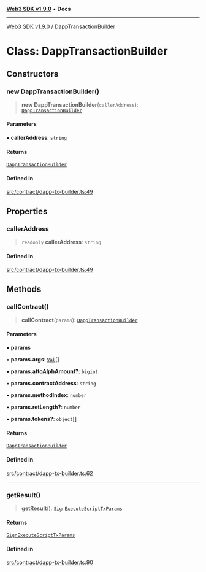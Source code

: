 [**Web3 SDK v1.9.0**](../README.md) • **Docs**

***

[Web3 SDK v1.9.0](../globals.md) / DappTransactionBuilder

# Class: DappTransactionBuilder

## Constructors

### new DappTransactionBuilder()

> **new DappTransactionBuilder**(`callerAddress`): [`DappTransactionBuilder`](DappTransactionBuilder.md)

#### Parameters

• **callerAddress**: `string`

#### Returns

[`DappTransactionBuilder`](DappTransactionBuilder.md)

#### Defined in

[src/contract/dapp-tx-builder.ts:49](https://github.com/Mystic-Nayy/alephium-web3/blob/c1afd789a197ce5fe21f08c2965942090157c33d/packages/web3/src/contract/dapp-tx-builder.ts#L49)

## Properties

### callerAddress

> `readonly` **callerAddress**: `string`

#### Defined in

[src/contract/dapp-tx-builder.ts:49](https://github.com/Mystic-Nayy/alephium-web3/blob/c1afd789a197ce5fe21f08c2965942090157c33d/packages/web3/src/contract/dapp-tx-builder.ts#L49)

## Methods

### callContract()

> **callContract**(`params`): [`DappTransactionBuilder`](DappTransactionBuilder.md)

#### Parameters

• **params**

• **params.args**: [`Val`](../type-aliases/Val.md)[]

• **params.attoAlphAmount?**: `bigint`

• **params.contractAddress**: `string`

• **params.methodIndex**: `number`

• **params.retLength?**: `number`

• **params.tokens?**: `object`[]

#### Returns

[`DappTransactionBuilder`](DappTransactionBuilder.md)

#### Defined in

[src/contract/dapp-tx-builder.ts:62](https://github.com/Mystic-Nayy/alephium-web3/blob/c1afd789a197ce5fe21f08c2965942090157c33d/packages/web3/src/contract/dapp-tx-builder.ts#L62)

***

### getResult()

> **getResult**(): [`SignExecuteScriptTxParams`](../interfaces/SignExecuteScriptTxParams.md)

#### Returns

[`SignExecuteScriptTxParams`](../interfaces/SignExecuteScriptTxParams.md)

#### Defined in

[src/contract/dapp-tx-builder.ts:90](https://github.com/Mystic-Nayy/alephium-web3/blob/c1afd789a197ce5fe21f08c2965942090157c33d/packages/web3/src/contract/dapp-tx-builder.ts#L90)
